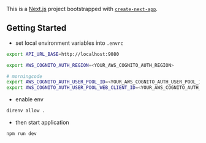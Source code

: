 This is a [Next.js](https://nextjs.org/) project bootstrapped with [`create-next-app`](https://github.com/vercel/next.js/tree/canary/packages/create-next-app).

## Getting Started

- set local environment variables into `.envrc`

```bash
export API_URL_BASE=http://localhost:9080

export AWS_COGNITO_AUTH_REGION=<YOUR_AWS_COGNITO_AUTH_REGION>

# morningcode
export AWS_COGNITO_AUTH_USER_POOL_ID=<YOUR_AWS_COGNITO_AUTH_USER_POOL_ID>
export AWS_COGNITO_AUTH_USER_POOL_WEB_CLIENT_ID=<YOUR_AWS_COGNITO_AUTH_USER_POOL_WEB_CLIENT_ID>
```

- enable env

```bash
direnv allow .
```

- then start application

```bash
npm run dev
```
